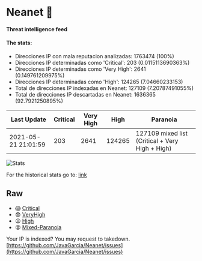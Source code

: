# Neanet :hocho:
#### Threat intelligence feed
#### The stats:

- Direcciones IP con mala reputacion analizadas: 1763474 (100%)
- Direcciones IP determinadas como 'Critical':  203 (0.0115113690363%)
- Direcciones IP determinadas como 'Very High':  2641 (0.149761209975%)
- Direcciones IP determinadas como 'High':  124265 (7.04660233153)
- Total de direcciones IP indexadas en Neanet:  127109 (7.20787491055%)
- Total de direcciones IP descartadas en Neanet:  1636365 (92.7921250895%)

| Last Update | Critical | Very High | High | Paranoia |
| --- | --- | --- | --- | --- |
| 2021-05-21 21:01:59 | 203 | 2641 | 124265 | 127109 mixed list (Critical + Very High + High)|

![Stats](https://docs.google.com/spreadsheets/d/e/2PACX-1vSnaNMIXVabIpDJjufMlzH7poXnshF3mgd8Is1g9ytUEzVsP5my4Trn8f-xkoLLQ38xpL3HtmUexLo6/pubchart?oid=501124687&format=image)

For the historical stats go to: [link](/stats.csv)
## Raw
- :scream: [Critical](https://raw.githubusercontent.com/JavaGarcia/Neanet/master/blacklists/neanet_critical.txt)
- :fearful: [VeryHigh](https://raw.githubusercontent.com/JavaGarcia/Neanet/master/blacklists/neanet_veryHigh.txtt)
- :frowning: [High](https://raw.githubusercontent.com/JavaGarcia/Neanet/master/blacklists/neanet_high.txt)
- :dizzy_face: [Mixed-Paranoia](https://raw.githubusercontent.com/JavaGarcia/Neanet/master/blacklists/neanet_all.txt)


Your IP is indexed? You may request to takedown. [https://github.com/JavaGarcia/Neanet/issues](https://github.com/JavaGarcia/Neanet/issues)






































































































































































































































































































































































































































































































































































































































































































































































































































































































































































































































































































































































































































































































































































































































































































































































































































































































































































































































































































































































































































































































































































































































































































































































































































































































































































































































































































































































































































































































































































































































































































































































































































































































































































































































































































































































































































































































































































































































































































































































































































































































































































































































































































































































































































































































































































































































































































































































































































































































































































































































































































































































































































































































































































































































































































































































































































































































































































































































































































































































































































































































































































































































































































































































































































































































































































































































































































































